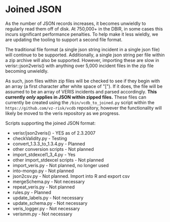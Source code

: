 # Joined JSON

As the number of JSON records increases, it becomes unwieldly to regularly read them off of disk.  At 750,000+ in the DBIR, in some cases this incurs significant performance penalties.  To help make it less wieldly, we are updating the tooling to support a second file format.

The traditional file format (a single json string incident in a single json file) will continue to be supported.  Additionally, a single json string per file within a zip archive will also be supported.  However, importing these are slow in verisr::json2veris() with anything over 5,000 incident files in the zip file becoming unwieldly.

As such, json files within zip files will be checked to see if they begin with an array (a first character after white space of "[").  If it does, the file will be assumed to be an array of VERIS incidents and parsed accordingly.  **This currently _only_ applies in JSON within zipped files.**  These files can currently be created using the `/bin/vcdb_to_joined.py` script within the `https://github.com/vz-risk/vcdb` repository, however the functionality will likely be moved to the veris repository as we progress.

Scripts supporting the joined JSON format:
* verisr/json2veris() - YES as of 2.3.2007
* checkValidity.py - Testing
* convert_1.3.3_to_1.3.4.py - Planned
* other conversion scripts - Not planned
* import_stdexcel1_3_4.py - Yes
* other import_stdexcel scripts - Not planned
* import_veris.py - Not planned, no longer used
* into-mongo.py - Not planned
* json2csv.py - Not planned. Import into R and export csv
* mergeSchema.py - Not necessary
* repeat_veris.py - Not planned
* rules.py - Planned
* update_labels.py - Not necessary
* update_schema.py - Not necessary
* veris_logger.py - Not necessary
* verismm.py - Not necessary